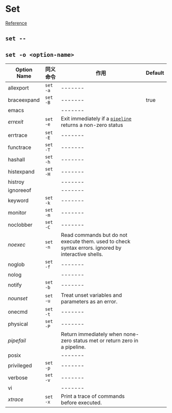 # Set

[Reference](https://www.gnu.org/software/bash/manual/html_node/The-Set-Builtin.html)

## `set --`

## `set -o <option-name>`

| Option Name | 同义命令 | 作用                                                                                               | Default |
| ----------- | -------- | -------------------------------------------------------------------------------------------------- | ------- |
| allexport   | `set -a` | -------                                                                                            |         |
| braceexpand | `set -B` | -------                                                                                            |  true       |
| emacs       |          | -------                                                                                            |         |
| *errexit*   | `set -e` | Exit immediately if a [`pipeline`](./basic.md#pipelines) returns a non-zero status                 |         |
| errtrace    | `set -E` | -------                                                                                            |         |
| functrace   | `set -T` | -------                                                                                            |         |
| hashall     | `set -h` | -------                                                                                            |         |
| histexpand  | `set -H` | -------                                                                                            |         |
| histroy     |          | -------                                                                                            |         |
| ignoreeof   |          | -------                                                                                            |         |
| keyword     | `set -k` | -------                                                                                            |         |
| monitor     | `set -m` | -------                                                                                            |         |
| noclobber   | `set -C` | -------                                                                                            |         |
| *noexec*    | `set -n` | Read commands but do not execute them. used to check syntax errors. ignored by interactive shells. |         |
| noglob      | `set -f` | -------                                                                                            |         |
| nolog       |          | -------                                                                                            |         |
| notify      | `set -b` | -------                                                                                            |         |
| *nounset*   | `set -u` | Treat unset variables and parameters as an error.                                                  |         |
| onecmd      | `set -t` | -------                                                                                            |         |
| physical    | `set -P` | -------                                                                                            |         |
| *pipefail*  |          | Return immediately when none-zero status met or return zero in a pipeline.                         |         |
| posix       |          | -------                                                                                            |         |
| privileged  | `set -p` | -------                                                                                            |         |
| verbose     | `set -v` | -------                                                                                            |         |
| vi          |          | -------                                                                                            |         |
| *xtrace*    | `set -x` | Print a trace of commands before executed.                                                         |         |
